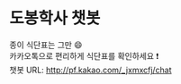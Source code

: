 # 도봉학사 챗봇
종이 식단표는 그만  :smile:<br/>
카카오톡으로 편리하게 식단표를 확인하세요  :exclamation:<br/>
챗봇 URL: http://pf.kakao.com/_jxmxcfj/chat 
